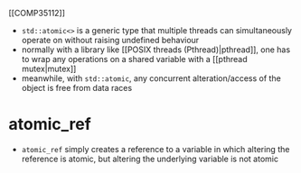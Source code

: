 [[COMP35112]]

- `std::atomic<>` is a generic type that multiple threads can simultaneously operate on without raising undefined behaviour
- normally with a library like [[POSIX threads (Pthread)|pthread]], one has to wrap any operations on a shared variable with a [[pthread mutex|mutex]]
- meanwhile, with `std::atomic`, any concurrent alteration/access of the object is free from data races

# atomic_ref

- `atomic_ref` simply creates a reference to a variable in which altering the reference is atomic, but altering the underlying variable is not atomic